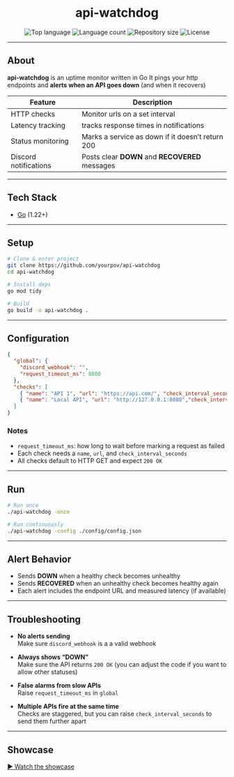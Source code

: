<div align="center" id="top">

# api-watchdog

</div>
<p align="center">
  <img alt="Top language" src="https://img.shields.io/github/languages/top/yourpov/api-watchdog?color=56BEB8">
  <img alt="Language count" src="https://img.shields.io/github/languages/count/yourpov/api-watchdog?color=56BEB8">
  <img alt="Repository size" src="https://img.shields.io/github/repo-size/yourpov/api-watchdog?color=56BEB8">
  <img alt="License" src="https://img.shields.io/github/license/yourpov/api-watchdog?color=56BEB8">
</p>

---

## About

**api-watchdog** is an uptime monitor written in Go
It pings your http endpoints and **alerts when an API goes down** (and when it recovers)

| Feature                | Description                                      |
|------------------------|--------------------------------------------------|
| HTTP checks            | Monitor urls on a set interval                   |
| Latency tracking       | tracks response times in notifications           |
| Status monitoring      | Marks a service as down if it doesn’t return 200 |
| Discord notifications  | Posts clear **DOWN** and **RECOVERED** messages  |

---

## Tech Stack

- [Go](https://go.dev/) (1.22+)

---

## Setup

```bash
# Clone & enter project
git clone https://github.com/yourpov/api-watchdog
cd api-watchdog

# Install deps
go mod tidy

# Build
go build -o api-watchdog .
```

---

## Configuration

```json
{
  "global": {
    "discord_webhook": "",
    "request_timeout_ms": 8000
  },
  "checks": [
    { "name": "API 1", "url": "https://api.com/", "check_interval_seconds": 60 },
    { "name": "Local API", "url": "http://127.0.0.1:8080","check_interval_seconds": 15 }
  ]
}
```

### Notes
- `request_timeout_ms`: how long to wait before marking a request as failed
- Each check needs a `name`, `url`, and `check_interval_seconds`
- All checks default to HTTP GET and expect `200 OK`

---

## Run

```bash
# Run once
./api-watchdog -once

# Run continuously
./api-watchdog -config ./config/config.json
```

---

## Alert Behavior

- Sends **DOWN** when a healthy check becomes unhealthy
- Sends **RECOVERED** when an unhealthy check becomes healthy again
- Each alert includes the endpoint URL and measured latency (if available)

---

## Troubleshooting

- **No alerts sending**  
  Make sure `discord_webhook` is a a valid webhook

- **Always shows “DOWN”**  
  Make sure the API returns `200 OK` (you can adjust the code if you want to allow other statuses)  

- **False alarms from slow APIs**  
  Raise `request_timeout_ms` in `global`

- **Multiple APIs fire at the same time**  
  Checks are staggered, but you can raise `check_interval_seconds` to send them further apart

---

## Showcase
[▶ Watch the showcase](https://www.youtube.com/watch?v=bS96PllP1EcS)
